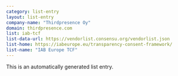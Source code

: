```yaml
---
category: list-entry
layout: list-entry
company-name: "Thirdpresence Oy"
domain: thirdpresence.com
list: iab-tcf
list-data-url: https://vendorlist.consensu.org/vendorlist.json
list-home: https://iabeurope.eu/transparency-consent-framework/
list-name: "IAB Europe TCF"
---
```


This is an automatically generated list entry.
